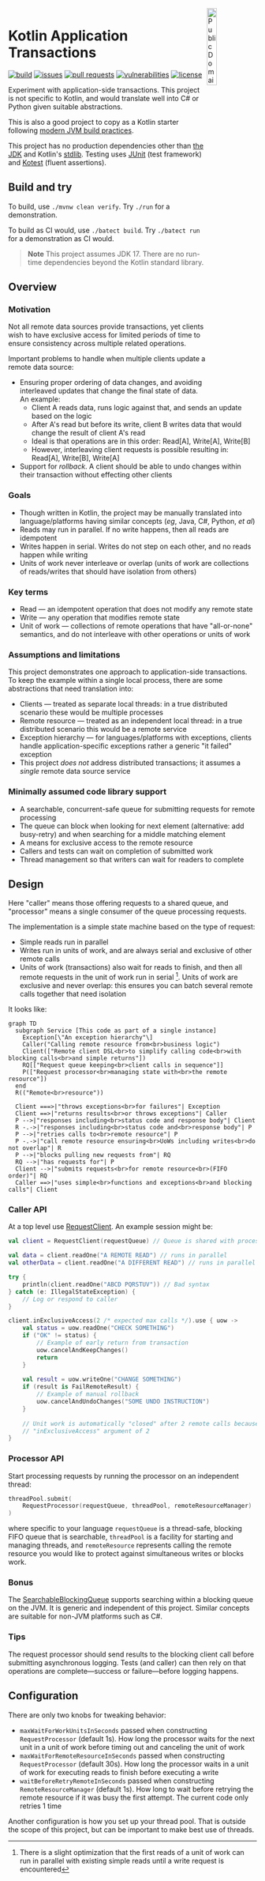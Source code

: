 <a href="./LICENSE.md">
<img src="./images/public-domain.svg" alt="Public Domain"
align="right" width="20%" height="auto"/>
</a>

# Kotlin Application Transactions

[![build](https://github.com/binkley/kotlin-application-transactions/workflows/build/badge.svg)](https://github.com/binkley/kotlin-application-transactions/actions)
[![issues](https://img.shields.io/github/issues/binkley/kotlin-application-transactions.svg)](https://github.com/binkley/kotlin-application-transactions/issues/)
[![pull requests](https://img.shields.io/github/issues-pr/binkley/kotlin-application-transactions.svg)](https://github.com/binkley/kotlin-application-transactions/pulls)
[![vulnerabilities](https://snyk.io/test/github/binkley/kotlin-application-transactions/badge.svg)](https://snyk.io/test/github/binkley/kotlin-application-transactions)
[![license](https://img.shields.io/badge/license-Public%20Domain-blue.svg)](http://unlicense.org/)

Experiment with application-side transactions.
This project is not specific to Kotlin, and would translate well into C# or
Python given suitable abstractions.

This is also a good project to copy as a Kotlin starter following [modern JVM
build practices](https://github.com/binkley/modern-java-practices).

This project has no production dependencies other than
[the JDK](https://docs.oracle.com/en/java/javase/17/docs/api/index.html) and
Kotlin's [stdlib](https://kotlinlang.org/api/latest/jvm/stdlib/).
Testing uses [JUnit](https://junit.org/junit5/) (test framework) and
[Kotest](https://kotest.io/) (fluent assertions).

## Build and try

To build, use `./mvnw clean verify`.
Try `./run` for a demonstration.

To build as CI would, use `./batect build`.
Try `./batect run` for a demonstration as CI would.

> **Note**
> This project assumes JDK 17.
> There are no run-time dependencies beyond the Kotlin standard library.

## Overview

### Motivation

Not all remote data sources provide transactions, yet clients wish to have
exclusive access for limited periods of time to ensure consistency across
multiple related operations.

Important problems to handle when multiple clients update a remote data source:

- Ensuring proper ordering of data changes, and avoiding interleaved updates
  that change the final state of data.
  An example:
    * Client A reads data, runs logic against that, and sends an update based
      on the logic
    * After A's read but before its write, client B writes data that would 
      change the result of client A's read
    * Ideal is that operations are in this order: Read\[A], Write\[A], Write\[B]
    * However, interleaving client requests is possible resulting in: Read\[A],
      Write\[B], Write\[A]
- Support for _rollback_.
  A client should be able to undo changes within their transaction without
  effecting other clients

### Goals

* Though written in Kotlin, the project may be manually translated into
  language/platforms having similar concepts (_eg_, Java, C#, Python, _et al_)
* Reads may run in parallel.
  If no write happens, then all reads are idempotent
* Writes happen in serial.
  Writes do not step on each other, and no reads happen while writing
* Units of work never interleave or overlap (units of work are collections of
  reads/writes that should have isolation from others)

### Key terms

- Read &mdash; an idempotent operation that does not modify any remote state
- Write &mdash; any operation that modifies remote state
- Unit of work &mdash; collections of remote operations that have
  "all-or-none" semantics, and do not interleave with other operations or
  units of work

### Assumptions and limitations

This project demonstrates one approach to application-side transactions.
To keep the example within a single local process, there are some
abstractions that need translation into:

- Clients &mdash; treated as separate local threads: in a true distributed
  scenario these would be multiple processes
- Remote resource &mdash; treated as an independent local thread: in a true
  distributed scenario this would be a remote service
- Exception hierarchy &mdash; for languages/platforms with exceptions, clients
  handle application-specific exceptions rather a generic "it failed" exception
- This project _does not_ address distributed transactions; it assumes a
  _single_ remote data source service

### Minimally assumed code library support

- A searchable, concurrent-safe queue for submitting requests for remote
  processing
- The queue can block when looking for next element (alternative: add 
  busy-retry) and when searching for a middle matching element
- A means for exclusive access to the remote resource
- Callers and tests can wait on completion of submitted work
- Thread management so that writers can wait for readers to complete

## Design

Here "caller" means those offering requests to a shared queue, and "processor"
means a single consumer of the queue processing requests.

The implementation is a simple state machine based on the type of request:

- Simple reads run in parallel
- Writes run in units of work, and are always serial and exclusive of other 
  remote calls
- Units of work (transactions) also wait for reads to finish, and then all
  remote requests in the unit of work run in serial [^1].
  Units of work are exclusive and never overlap:
  this ensures you can batch several remote calls together that need isolation
  
It looks like:

```mermaid
graph TD
  subgraph Service [This code as part of a single instance]
    Exception[\"An exception hierarchy"\]
    Caller("Calling remote resource from<br>business logic")
    Client(["Remote client DSL<br>to simplify calling code<br>with blocking calls<br>and simple returns"])
    RQ[["Request queue keeping<br>client calls in sequence"]]
    P(["Request processor<br>managing state with<br>the remote resource"])
  end
  R(("Remote<br>resource"))

  Client ===>|"throws exceptions<br>for failures"| Exception
  Client ==>|"returns results<br>or throws exceptions"| Caller
  P -->|"responses including<br>status code and response body"| Client
  R -.->|"responses including<br>status code and<br>response body"| P
  P -->|"retries calls to<br>remote resource"| P
  P -.->|"call remote resource ensuring<br>UoWs including writes<br>do not overlap"| R
  P -->|"blocks pulling new requests from"| RQ
  RQ -->|"has requests for"| P
  Client -->|"submits requests<br>for remote resource<br>(FIFO order)"| RQ
  Caller ==>|"uses simple<br>functions and exceptions<br>and blocking calls"| Client
```

[^1]: There is a slight optimization that the first reads of a unit of work can
run in parallel with existing simple reads until a write request is encountered

### Caller API

At a top level use
[RequestClient](src/main/kotlin/hm/binkley/labs/applicationTransactions/client/RequestClient.kt).
An example session might be:

```kotlin
val client = RequestClient(requestQueue) // Queue is shared with processor

val data = client.readOne("A REMOTE READ") // runs in parallel
val otherData = client.readOne("A DIFFERENT READ") // runs in parallel

try {
    println(client.readOne("ABCD PQRSTUV")) // Bad syntax
} catch (e: IllegalStateException) {
    // Log or respond to caller
}

client.inExclusiveAccess(2 /* expected max calls */).use { uow ->
    val status = uow.readOne("CHECK SOMETHING")
    if ("OK" != status) {
        // Example of early return from transaction
        uow.cancelAndKeepChanges()
        return
    }
    
    val result = uow.writeOne("CHANGE SOMETHING")
    if (result is FailRemoteResult) {
        // Example of manual rollback
        uow.cancelAndUndoChanges("SOME UNDO INSTRUCTION")
    }
    
    // Unit work is automatically "closed" after 2 remote calls because of the
    // "inExclusiveAccess" argument of 2
}
```

### Processor API

Start processing requests by running the processor on an independent thread:

```kotlin
threadPool.submit(
    RequestProcessor(requestQueue, threadPool, remoteResourceManager)
)
```

where specific to your language `requestQueue` is a thread-safe, blocking FIFO 
queue that is searchable, `threadPool` is a facility for starting and managing 
threads, and `remoteResource` represents calling the remote resource you 
would like to protect against simultaneous writes or blocks work.

### Bonus

The
[SearchableBlockingQueue](./src/main/kotlin/hm/binkley/labs/util/SearchableBlockingQueue.kt)
supports searching within a blocking queue on the JVM.
It is generic and independent of this project.
Similar concepts are suitable for non-JVM platforms such as C#.

### Tips

The request processor should send results to the blocking client call before 
submitting asynchronous logging.
Tests (and caller) can then rely on that operations are complete&mdash;success 
or failure&mdash;before logging happens.

## Configuration

There are only two knobs for tweaking behavior:

- `maxWaitForWorkUnitsInSeconds` passed when constructing `RequestProcessor`
  (default 1s).
  How long the processor waits for the next unit in a unit of work before 
  timing out and canceling the unit of work
- `maxWaitForRemoteResourceInSeconds` passed when constructing 
  `RequestProcessor` (default 30s).
  How long the processor waits in a unit of work for executing reads to finish 
  before executing a write
- `waitBeforeRetryRemoteInSeconds` passed when constructing 
  `RemoteResourceManager` (default 1s).
  How long to wait before retrying the remote resource if it was busy the 
  first attempt.
  The current code only retries 1 time

Another configuration is how you set up your thread pool.
That is outside the scope of this project, but can be important to make best 
use of threads.
